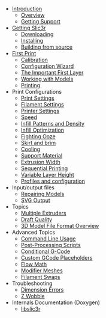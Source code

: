 <div id="manual-toc">

* [Introduction](/intro/overview)
    * [Overview](/intro/overview)
    * [Getting Support](/intro/getting-support)
* [Getting Slic3r](/getting-slic3r/getting-slic3r)
    * [Downloading](/getting-slic3r/getting-slic3r#downloading)
    * [Installing](/getting-slic3r/getting-slic3r#installing)
    * [Building from source](/getting-slic3r/getting-slic3r#building-from-source)
* [First Print](/first-print/calibration)
    * [Calibration](/first-print/calibration)
    * [Configuration Wizard](/first-print/configuration-wizard)
    * [The Important First Layer](/first-print/first-layer)
    * [Working with Models](/first-print/working-with-models)
    * [Printing](/first-print/printing)
* Print Configurations
    * [Print Settings](/expert-mode/print-settings)
    * [Filament Settings](/expert-mode/filament-settings)
    * [Printer Settings](/expert-mode/printer-settings)
    * [Speed](/expert-mode/print-settings#speed)
    * [Infill Patterns and Density](/expert-mode/print-settings#infill-patterns)
    * [Infill Optimization](/expert-mode/print-settings#infill-optimization)
    * [Fighting Ooze](/expert-mode/fighting-ooze)
    * [Skirt and brim](/expert-mode/print-settings#skirt-and-brim)
    * [Cooling](/expert-mode/cooling)
    * [Support Material](/expert-mode/print-settings#support-material)
    * [Extrusion Width](/expert-mode/print-settings#extrusion-width)
    * [Sequential Printing](/advanced/sequential-printing)
    * [Variable Layer Height](/expert-mode/variable-layer-height)
    * [Profiles and configuration](/configuration-organization/configuration-organization)
* Input/output files
    * [Repairing Models](/advanced/repairing-models)
    * [SVG Output](/advanced/svg-output)
* Topics
    * [Multiple Extruders](/expert-mode/multiple-extruders)
    * [Draft Quality](/topics/draft-quality)
    * [3D Model File Format Overview](/topics/supported-file-formats)
* Advanced Topics
    * [Command Line Usage](/advanced/command-line)
    * [Post-Processing Scripts](/advanced/post-processing)
    * [Conditional G-Code](/advanced/conditional-gcode)
    * [Custom GCode Placeholders](/advanced/placeholder-parser)
    * [Flow Math](/advanced/flow-math)
    * [Modifier Meshes](/advanced/modifier-mesh)
    * [Filament Swaps](/advanced/filament-swaps)
* Troubleshooting
    * [Dimension Errors](/troubleshooting/dimension-errors)
    * [Z Wobble](/troubleshooting/troubleshooting#z-wobble)
* Internals Documentation (Doxygen)
    * [libslic3r](/libslic3r-doc)
</div>
